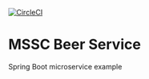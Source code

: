 [![CircleCI](https://circleci.com/gh/KrzysztofKukla/02-mssc-beer-service.svg?style=svg)](https://circleci.com/gh/KrzysztofKukla/02-mssc-beer-service)

# MSSC Beer Service

Spring Boot microservice example